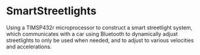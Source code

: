 # SmartStreetlights
Using a TIMSP432r microprocessor to construct a smart streetlight system, which communicates with a car using Bluetooth to dynamically adjust streetlights to only be used when needed, and to adjust to various velocities and accelerations.
